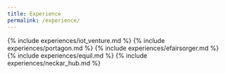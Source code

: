 ```yaml
---
title: Experience
permalink: /experience/
---
```


{% include experiences/iot_venture.md %}
{% include experiences/portagon.md %}
{% include experiences/efairsorger.md %}
{% include experiences/equil.md %}
{% include experiences/neckar_hub.md %}
